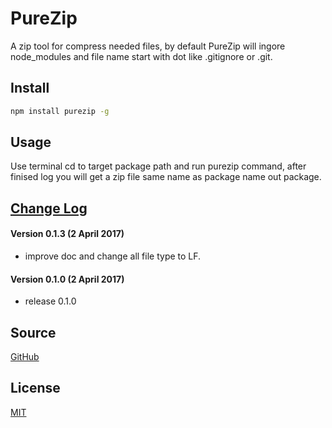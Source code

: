 # PureZip

A zip tool for compress needed files, by default PureZip will ingore node_modules and file name start with dot like .gitignore or .git.

## Install

```bash
npm install purezip -g
```
## Usage
Use terminal cd to target package path and run purezip command, after finised log you will get a zip file same name as package name out package. 

## [Change Log](https://github.com/EliYao/PureZip/blob/master/CHANGELOG.md)
#### Version 0.1.3 (2 April 2017)
* improve doc and change all file type to LF.
#### Version 0.1.0 (2 April 2017)
* release 0.1.0

## Source

[GitHub](https://github.com/EliYao/PureZip)

## License

[MIT](https://raw.githubusercontent.com/EliYao/PureZip/master/LICENSE)